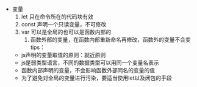 * 变量
  1. let 只在命令所在的代码块有效
  2. const 声明一个只读变量，不可修改
  3. var 可以是全局的也可以是函数内部的
     1. 函数外部的变量，在函数内部重新命名再修改，函数外的变量不会变
    tips：
    * js声明的变量取值的原则：就近原则
    * js是弱类型语言，不同的数据类型可以用同一个变量名表示
    * 函数内部声明的变量，不会影响函数外部同名的变量的值
    * 为了避免对全局的变量进行污染，要适当使用let以及闭包的手段